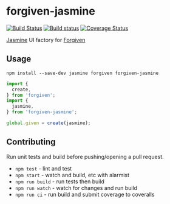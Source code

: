 # forgiven-jasmine

[![Build Status](https://travis-ci.org/pghalliday/forgiven-jasmine.svg?branch=master)](https://travis-ci.org/pghalliday/forgiven-jasmine)
[![Build status](https://ci.appveyor.com/api/projects/status/5hy9m64msrx2qshb/branch/master?svg=true)](https://ci.appveyor.com/project/pghalliday/forgiven-jasmine/branch/master)
[![Coverage Status](https://coveralls.io/repos/github/pghalliday/forgiven-jasmine/badge.svg?branch=master)](https://coveralls.io/github/pghalliday/forgiven-jasmine?branch=master)

[Jasmine](https://jasmine.github.io/) UI factory for [Forgiven](https://www.npmjs.com/package/forgiven)

## Usage

```shell
npm install --save-dev jasmine forgiven forgiven-jasmine
```

```javascript
import {
  create,
} from 'forgiven';
import {
  jasmine,
} from 'forgiven-jasmine';

global.given = create(jasmine);
```

## Contributing

Run unit tests and build before pushing/opening a pull request.

- `npm test` - lint and test
- `npm start` - watch and build, etc with alarmist
- `npm run build` - run tests then build
- `npm run watch` - watch for changes and run build
- `npm run ci` - run build and submit coverage to coveralls
